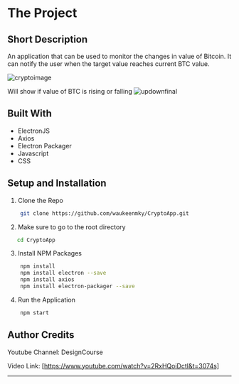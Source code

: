 # The Project

## Short Description

An application that can be used to monitor the changes in value of Bitcoin. It can notify the user when the target value reaches current BTC value.

![cryptoimage](https://user-images.githubusercontent.com/69509445/90061557-df16fa00-dd18-11ea-9279-f59cb5446fb1.png)

Will show if value of BTC is rising or falling
![updownfinal](https://user-images.githubusercontent.com/69509445/90254355-2ca87980-de75-11ea-8a85-9c69437a5ebe.png)



## Built With
* ElectronJS
* Axios
* Electron Packager
* Javascript
* CSS

## Setup and Installation
1. Clone the Repo

```bash
    git clone https://github.com/waukeenmky/CryptoApp.git
```
2. Make sure to go to the root directory
```bash
   cd CryptoApp
```
3. Install NPM Packages
```bash
    npm install
    npm install electron --save
    npm install axios
    npm install electron-packager --save
```
4. Run the Application
```bash
    npm start
```
## Author Credits

Youtube Channel: DesignCourse

Video Link: [https://www.youtube.com/watch?v=2RxHQoiDctI&t=3074s]

---
